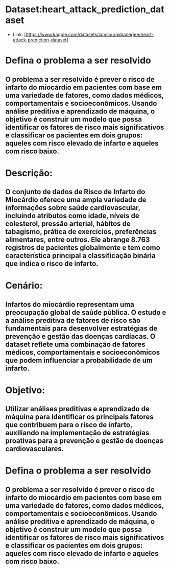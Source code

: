 # Dataset:heart_attack_prediction_dataset

* Link: [https://www.kaggle.com/datasets/iamsouravbanerjee/heart-attack-prediction-dataset]

# Defina o problema a ser resolvido 

## O problema a ser resolvido é prever o risco de infarto do miocárdio em pacientes com base em uma variedade de fatores, como dados médicos, comportamentais e socioeconômicos. Usando análise preditiva e aprendizado de máquina, o objetivo é construir um modelo que possa identificar os fatores de risco mais significativos e classificar os pacientes em dois grupos: aqueles com risco elevado de infarto e aqueles com risco baixo.

# Descrição:

## O conjunto de dados de Risco de Infarto do Miocárdio oferece uma ampla variedade de informações sobre saúde cardiovascular, incluindo atributos como idade, níveis de colesterol, pressão arterial, hábitos de tabagismo, prática de exercícios, preferências alimentares, entre outros. Ele abrange 8.763 registros de pacientes globalmente e tem como característica principal a classificação binária que indica o risco de infarto.

# Cenário:

## Infartos do miocárdio representam uma preocupação global de saúde pública. O estudo e a análise preditiva de fatores de risco são fundamentais para desenvolver estratégias de prevenção e gestão das doenças cardíacas. O dataset reflete uma combinação de fatores médicos, comportamentais e socioeconômicos que podem influenciar a probabilidade de um infarto.

# Objetivo:

## Utilizar análises preditivas e aprendizado de máquina para identificar os principais fatores que contribuem para o risco de infarto, auxiliando na implementação de estratégias proativas para a prevenção e gestão de doenças cardiovasculares.

# Defina o problema a ser resolvido 

## O problema a ser resolvido é prever o risco de infarto do miocárdio em pacientes com base em uma variedade de fatores, como dados médicos, comportamentais e socioeconômicos. Usando análise preditiva e aprendizado de máquina, o objetivo é construir um modelo que possa identificar os fatores de risco mais significativos e classificar os pacientes em dois grupos: aqueles com risco elevado de infarto e aqueles com risco baixo.